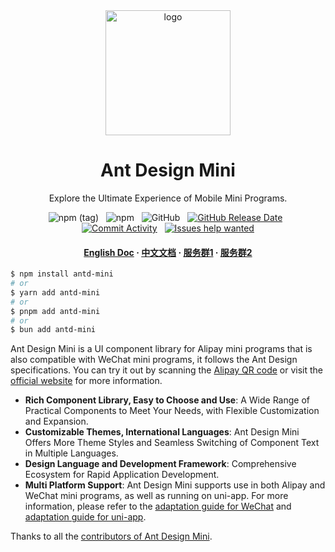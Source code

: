 <div align="center">
  <img src="https://mdn.alipayobjects.com/huamei_2jrq4g/afts/img/A*xfx9Q4kg62MAAAAAAAAAAAAADtF8AQ/original" alt="logo" width="200" height="auto" />

  <h1>
    Ant Design Mini
  </h1>
</div>

<div align="center">
  <p>
    Explore the Ultimate Experience of Mobile Mini Programs.
  </p>

  ![npm (tag)](https://img.shields.io/npm/v/antd-mini)
  &nbsp;
  ![npm](https://img.shields.io/npm/dw/antd-mini)
  &nbsp;
  ![GitHub](https://img.shields.io/github/license/ant-design/ant-design-mini)
  &nbsp;
  [![GitHub Release Date](https://img.shields.io/github/release-date/ant-design/ant-design-mini)](https://github.com/ant-design/ant-design-mini/releases) 
  &nbsp;
  [![Commit Activity](https://img.shields.io/github/commit-activity/m/ant-design/ant-design-mini/master)](https://github.com/ant-design/ant-design-mini/graphs/contributors) 
  &nbsp;
  [![Issues help wanted](https://img.shields.io/github/issues-raw/ant-design/ant-design-mini/help%20wanted?label=help%20wanted)](https://github.com/ant-design/ant-design-mini/issues?q=is%3Aissue+is%3Aopen+label%3A%22help+wanted%22)

  <h4>
    <a href="https://mini.ant.design/index-en" target="_blank" rel="noopener noreferrer">English Doc</a>
    <span> · </span>
    <a href="https://mini.ant.design/" target="_blank" rel="noopener noreferrer">中文文档</a>
    <span> · </span>
    <a href="https://mdn.alipayobjects.com/huamei_bsws4g/afts/img/TpsVRagXjI8AAAAAAAAAAAAADoEQAQFr/original" target="_blank" rel="noopener noreferrer">服务群1</a>
    <span> · </span>
    <a href="https://mdn.alipayobjects.com/huamei_bsws4g/afts/img/gtL6Qrn45EwAAAAAAAAAAAAADoEQAQFr/original" target="_blank" rel="noopener noreferrer">服务群2</a>
  </h4>
</div>

```bash
$ npm install antd-mini
# or
$ yarn add antd-mini
# or
$ pnpm add antd-mini
# or
$ bun add antd-mini
```

<div>

  Ant Design Mini is a UI component library for Alipay mini programs that is also compatible with WeChat mini programs, it follows the Ant Design specifications. You can try it out by scanning the <a href="https://mdn.alipayobjects.com/huamei_jlgevq/afts/img/A*2ZAZR7NQQJ4AAAAAAAAAAAAADtSSAQ/original" target="_blank" rel="noopener noreferrer">Alipay QR code</a> or visit the <a href="https://mini.ant.design/" target="_blank" rel="noopener noreferrer">official website</a> for more information.

  - **Rich Component Library, Easy to Choose and Use**: A Wide Range of Practical Components to Meet Your Needs, with Flexible Customization and Expansion.
  - **Customizable Themes, International Languages**: Ant Design Mini Offers More Theme Styles and Seamless Switching of Component Text in Multiple Languages.
  - **Design Language and Development Framework**: Comprehensive Ecosystem for Rapid Application Development.
  - **Multi Platform Support**: Ant Design Mini supports use in both Alipay and WeChat mini programs, as well as running on uni-app. For more information, please refer to the <a href="https://mini.ant.design/guide/using-wechat" target="_blank" rel="noopener noreferrer">adaptation guide for WeChat</a> and <a href="https://mini.ant.design/guide/using-uni-app" target="_blank" rel="noopener noreferrer">adaptation guide for uni-app</a>.

  Thanks to all the <a href="https://github.com/ant-design/ant-design-mini/graphs/contributors" target="_blank" rel="noopener noreferrer">contributors of Ant Design Mini</a>.

</div>



